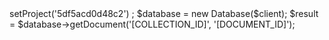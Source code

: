 <?php

use Appwrite\Client;
use Appwrite\Services\Database;

$client = new Client();

$client
    ->setProject('5df5acd0d48c2')
;

$database = new Database($client);

$result = $database->getDocument('[COLLECTION_ID]', '[DOCUMENT_ID]');